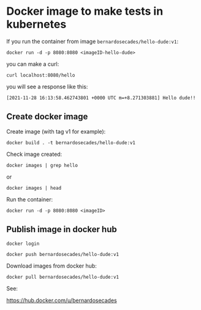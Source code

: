 # Docker image to make tests in kubernetes

If you run the container from image `bernardosecades/hello-dude:v1`:

```
docker run -d -p 8080:8080 <imageID-hello-dude>
```

you can make a curl:

```
curl localhost:8080/hello
```

you will see a response like this:

```
[2021-11-28 16:13:58.462743801 +0000 UTC m=+8.271303881] Hello dude!!
```

## Create docker image

Create image (with tag v1 for example):
```
docker build . -t bernardosecades/hello-dude:v1
```

Check image created:
```
docker images | grep hello
```

or
```
docker images | head
```

Run the container:

```
docker run -d -p 8080:8080 <imageID>
```

## Publish image in docker hub

```
docker login
```

```
docker push bernardosecades/hello-dude:v1
```

Download images from docker hub:

```
docker pull bernardosecades/hello-dude:v1
```


See: 

https://hub.docker.com/u/bernardosecades

